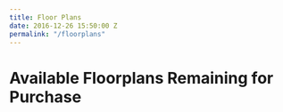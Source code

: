 ```yaml
---
title: Floor Plans
date: 2016-12-26 15:50:00 Z
permalink: "/floorplans"
---
```


# Available Floorplans Remaining for Purchase